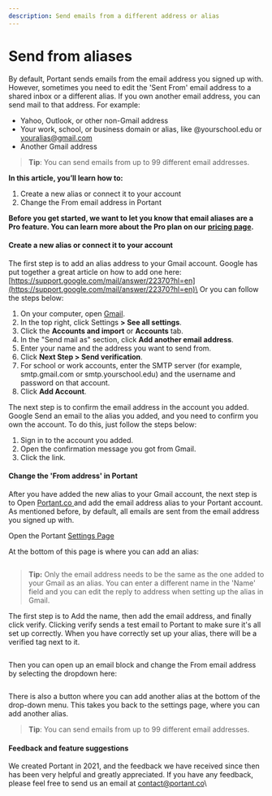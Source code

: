 ```yaml
---
description: Send emails from a different address or alias
---
```


# Send from aliases

By default, Portant sends emails from the email address you signed up with. However, sometimes you need to edit the 'Sent From' email address to a shared inbox or a different alias. If you own another email address, you can send mail to that address. For example:

* Yahoo, Outlook, or other non-Gmail address
* Your work, school, or business domain or alias, like @yourschool.edu or youralias@gmail.com
* Another Gmail address

> **Tip**: You can send emails from up to 99 different email addresses.

‍**In this article, you’ll learn how to:**

1. Create a new alias or connect it to your account
2. Change the From email address in Portant

**Before you get started, we want to let you know that email aliases are a Pro feature. You can learn more about the Pro plan on our** [**pricing page**](https://www.portant.co/pricing)**.**

#### Create a new alias or connect it to your account

The first step is to add an alias address to your Gmail account. Google has put together a great article on how to add one here: [https://support.google.com/mail/answer/22370?hl=en](https://support.google.com/mail/answer/22370?hl=en)\
Or you can follow the steps below:

1. On your computer, open [Gmail](https://mail.google.com/).
2. In the top right, click Settings **> See all settings**.
3. Click the **Accounts and import** or **Accounts** tab.
4. In the "Send mail as" section, click **Add another email address**.
5. Enter your name and the address you want to send from.
6. Click **Next Step > Send verification**.
7. For school or work accounts, enter the SMTP server (for example, smtp.gmail.com or smtp.yourschool.edu) and the username and password on that account.
8. Click **Add Account**.

The next step is to confirm the email address in the account you added. Google Send an email to the alias you added, and you need to confirm you own the account. To do this, just follow the steps below:

1. Sign in to the account you added.
2. Open the confirmation message you got from Gmail.
3. Click the link.

#### Change the 'From address' in Portant

After you have added the new alias to your Gmail account, the next step is to Open [Portant.co ](https://app.portant.co/)and add the email address alias to your Portant account. As mentioned before, by default, all emails are sent from the email address you signed up with.

Open the Portant [Settings Page](https://app.portant.co/settings)

At the bottom of this page is where you can add an alias:

<figure><img src="https://assets-global.website-files.com/5f3b57b5405f8bd0f98b5e14/643f98abb2e0a77a8968b3f4_Email%20Alias.png" alt=""><figcaption></figcaption></figure>

> **Tip:** Only the email address needs to be the same as the one added to your Gmail as an alias. You can enter a different name in the 'Name' field and you can edit the reply to address when setting up the alias in Gmail.

The first step is to Add the name, then add the email address, and finally click verify. Clicking verify sends a test email to Portant to make sure it's all set up correctly. When you have correctly set up your alias, there will be a verified tag next to it.

<figure><img src="https://assets-global.website-files.com/5f3b57b5405f8bd0f98b5e14/643f98d3437fd4db791f30f9_Email%20Alias%20%E2%80%93%201.png" alt=""><figcaption></figcaption></figure>

Then you can open up an email block and change the From email address by selecting the dropdown here:

<figure><img src="https://assets-global.website-files.com/5f3b57b5405f8bd0f98b5e14/643f98edb62fa792d229c51c_Email%20Alias%20%E2%80%93%202.png" alt=""><figcaption></figcaption></figure>

There is also a button where you can add another alias at the bottom of the drop-down menu. This takes you back to the settings page, where you can add another alias.

> **Tip**: You can send emails from up to 99 different email addresses.

#### Feedback and feature suggestions

We created Portant in 2021, and the feedback we have received since then has been very helpful and greatly appreciated. If you have any feedback, please feel free to send us an email at [contact@portant.co](mailto:contact@portant.co)\


